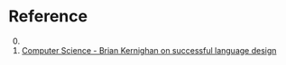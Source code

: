 # Reference

0. []()
0. [Computer Science - Brian Kernighan on successful language design](https://www.youtube.com/watch?v=Sg4U4r_AgJU)

